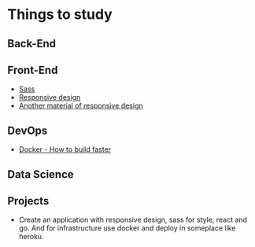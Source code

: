 # Things to study

## Back-End

## Front-End

* [Sass](https://sass-lang.com/) 
* [Responsive design](https://itnext.io/3-ways-to-implement-responsive-design-in-your-react-app-bcb6ee7eb424)
* [Another material of responsive design](https://www.toptal.com/responsive-web/introduction-to-responsive-web-design-pseudo-elements-media-queries)

## DevOps

* [Docker - How to build faster](https://geshan.com.np/blog/2020/10/docker-build-example-faster-docker-build/)

## Data Science 

## Projects

* Create an application with responsive design, sass for style, react and go. And for infrastructure use docker and deploy in someplace like heroku. 
